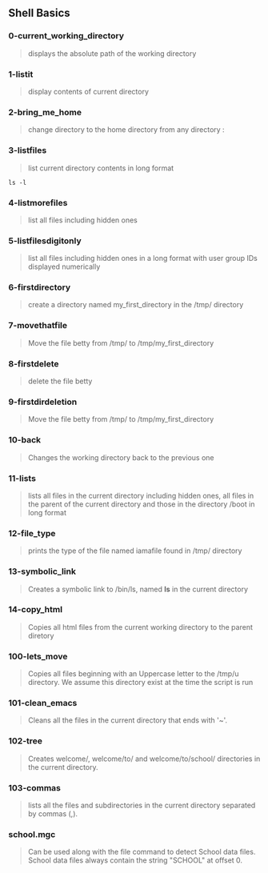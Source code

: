 ## Shell Basics

### 0-current_working_directory
> displays the absolute path of the working directory

### 1-listit
> display contents of current directory

### 2-bring_me_home
> change directory to the home directory from any directory
:
### 3-listfiles
> list current directory contents in long format
```
ls -l
```

### 4-listmorefiles
> list all files including hidden ones

### 5-listfilesdigitonly
> list all files including hidden ones in a long format with user group IDs displayed numerically

### 6-firstdirectory
> create a directory named my_first_directory in the /tmp/ directory

### 7-movethatfile
> Move the file betty from /tmp/ to /tmp/my_first_directory

### 8-firstdelete
> delete the file betty

### 9-firstdirdeletion
> Move the file betty from /tmp/ to /tmp/my_first_directory

### 10-back
> Changes the working directory back to the previous one

### 11-lists
> lists all files in the current directory including hidden ones, all files in the parent of the current directory and those in the directory /boot in long format

### 12-file_type
> prints the type of the file named iamafile found in /tmp/ directory

### 13-symbolic_link
> Creates a symbolic link to /bin/ls, named __ls__ in the current directory

### 14-copy_html
> Copies all html files from the current working directory to the parent diretory

### 100-lets_move
> Copies all files beginning with an Uppercase letter to the /tmp/u directory. We assume this directory exist at the time the script is run

### 101-clean_emacs
> Cleans all the files in the current directory that ends with '~'.

### 102-tree
> Creates welcome/, welcome/to/ and welcome/to/school/ directories in the current directory.

### 103-commas
> lists all the files and subdirectories in the current directory separated by commas (,).

### school.mgc
> Can be used along with the file command to detect School data files. School data files always contain the string "SCHOOL" at offset 0.
